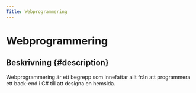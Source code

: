 ```yaml
---
Title: Webprogrammering
---
```

Webprogrammering
===================================================================================================

Beskrivning                                                                          {#description}
---------------------------------------------------------------------------------------------------

Webprogrammering är ett begrepp som innefattar allt från att programmera ett back-end i C# till att designa en hemsida.
